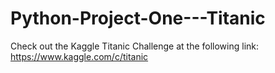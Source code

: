 # Python-Project-One---Titanic
Check out the Kaggle Titanic Challenge at the following link:
https://www.kaggle.com/c/titanic

